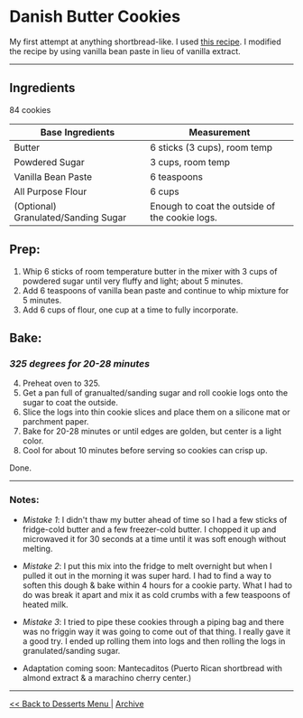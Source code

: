 
# Danish Butter Cookies

My first attempt at anything shortbread-like.
I used [this recipe](https://thegardeningfoodie.com/danish-butter-cookies/?unapproved=10024&moderation-hash=1b5d43c32d7d49ecd12fdfea620cdc06#comment-10024).
I modified the recipe by using vanilla bean paste in lieu of vanilla extract.

---

## Ingredients

84 cookies

| Base Ingredients                    | Measurement                                    |
|-------------------------------------|------------------------------------------------|
| Butter                              | 6 sticks (3 cups), room temp                   |
| Powdered Sugar                      | 3 cups, room temp                              |
| Vanilla Bean Paste                  | 6 teaspoons                                    |
| All Purpose Flour                   | 6 cups                                         |
| (Optional) Granulated/Sanding Sugar | Enough to coat the outside of the cookie logs. |

## Prep:
1. Whip 6 sticks of room temperature butter in the mixer with 3 cups of powdered sugar until very fluffy and light; 
about 5 minutes.
2. Add 6 teaspoons of vanilla bean paste and continue to whip mixture for 5 minutes.
3. Add 6 cups of flour, one cup at a time to fully incorporate.

## Bake: 
### _**325 degrees for 20-28 minutes**_
4. Preheat oven to 325.
5. Get a pan full of granualted/sanding sugar and roll cookie logs onto the sugar to coat the outside.
6. Slice the logs into thin cookie slices and place them on a silicone mat or parchment paper.
7. Bake for 20-28 minutes or until edges are golden, but center is a light color.
8. Cool for about 10 minutes before serving so cookies can crisp up.

Done.

---

### Notes:

- _Mistake 1_: I didn't thaw my butter ahead of time so I had a few sticks of fridge-cold butter and a few freezer-cold 
butter. I chopped it up and microwaved it for 30 seconds at a time until it was soft enough without melting.


- _Mistake 2_: I put this mix into the fridge to melt overnight but when I pulled it out in the morning it was super hard.
I had to find a way to soften this dough & bake within 4 hours for a cookie party. What I had to do was break it apart
and mix it as cold crumbs with a few teaspoons of heated milk.


- _Mistake 3_: I tried to pipe these cookies through a piping bag and there was no friggin way it was going to come
out of that thing. I really gave it a good try. I ended up rolling them into logs and then rolling the logs
in granulated/sanding sugar.


- Adaptation coming soon: Mantecaditos (Puerto Rican shortbread with almond extract & a marachino cherry center.)

---
[<< Back to Desserts Menu ](../main.md) | [ Archive ](../../README.md)